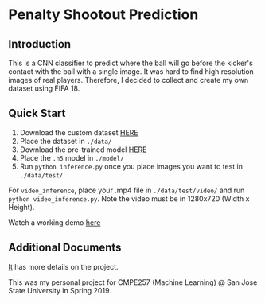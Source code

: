 # Penalty Shootout Prediction

## Introduction
This is a CNN classifier to predict where the ball will go before the kicker's contact with the ball with a single image. It was hard to find high resolution images of real players. Therefore, I decided to collect and create my own dataset using FIFA 18.

## Quick Start
1. Download the custom dataset [HERE](https://drive.google.com/file/d/1l0aXfoB5dWNBcomUI-EitTZeS9tWMh-2/view?usp=sharing)
2. Place the dataset in `./data/`
3. Download the pre-trained model [HERE](https://drive.google.com/file/d/1XYG2KSVlcjiqz1O4kkVm36OTT_245HB0/view?usp=sharing)
4. Place the `.h5` model in `./model/`
5. Run `python inference.py` once you place images you want to test in `./data/test/`

For `video_inference`, place your .mp4 file in `./data/test/video/` and run `python video_inference.py`. Note the video must be in 1280x720 (Width x Height). 

Watch a working demo [here](https://www.youtube.com/watch?v=AHos7RDP9cw)

## Additional Documents
[It](https://drive.google.com/file/d/1CiOOZzIrlC_yKVJcFOp7ROhR9vwisC0T/view?usp=sharing) has more details on the project.

This was my personal project for CMPE257 (Machine Learning) @ San Jose State University in Spring 2019.
